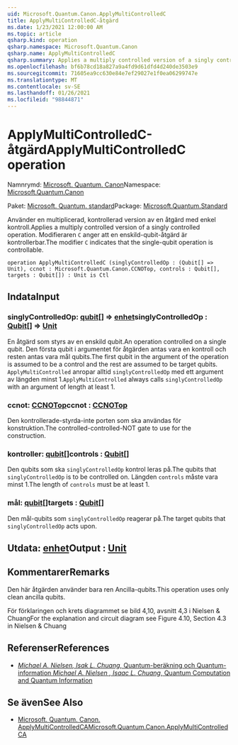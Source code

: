 ```yaml
---
uid: Microsoft.Quantum.Canon.ApplyMultiControlledC
title: ApplyMultiControlledC-åtgärd
ms.date: 1/23/2021 12:00:00 AM
ms.topic: article
qsharp.kind: operation
qsharp.namespace: Microsoft.Quantum.Canon
qsharp.name: ApplyMultiControlledC
qsharp.summary: Applies a multiply controlled version of a singly controlled operation. The modifier `C` indicates that the single-qubit operation is controllable.
ms.openlocfilehash: bf6b78cd18a827a9a4fd9d61dfd4d240de3503e9
ms.sourcegitcommit: 71605ea9cc630e84e7ef29027e1f0ea06299747e
ms.translationtype: MT
ms.contentlocale: sv-SE
ms.lasthandoff: 01/26/2021
ms.locfileid: "98844871"
---
```

# <a name="applymulticontrolledc-operation"></a><span data-ttu-id="50535-102">ApplyMultiControlledC-åtgärd</span><span class="sxs-lookup"><span data-stu-id="50535-102">ApplyMultiControlledC operation</span></span>

<span data-ttu-id="50535-103">Namnrymd: [Microsoft. Quantum. Canon](xref:Microsoft.Quantum.Canon)</span><span class="sxs-lookup"><span data-stu-id="50535-103">Namespace: [Microsoft.Quantum.Canon](xref:Microsoft.Quantum.Canon)</span></span>

<span data-ttu-id="50535-104">Paket: [Microsoft. Quantum. standard](https://nuget.org/packages/Microsoft.Quantum.Standard)</span><span class="sxs-lookup"><span data-stu-id="50535-104">Package: [Microsoft.Quantum.Standard](https://nuget.org/packages/Microsoft.Quantum.Standard)</span></span>


<span data-ttu-id="50535-105">Använder en multiplicerad, kontrollerad version av en åtgärd med enkel kontroll.</span><span class="sxs-lookup"><span data-stu-id="50535-105">Applies a multiply controlled version of a singly controlled operation.</span></span>
<span data-ttu-id="50535-106">Modifieraren `C` anger att en enskild-qubit-åtgärd är kontrollerbar.</span><span class="sxs-lookup"><span data-stu-id="50535-106">The modifier `C` indicates that the single-qubit operation is controllable.</span></span>

```qsharp
operation ApplyMultiControlledC (singlyControlledOp : (Qubit[] => Unit), ccnot : Microsoft.Quantum.Canon.CCNOTop, controls : Qubit[], targets : Qubit[]) : Unit is Ctl
```


## <a name="input"></a><span data-ttu-id="50535-107">Indata</span><span class="sxs-lookup"><span data-stu-id="50535-107">Input</span></span>

### <a name="singlycontrolledop--qubit--unit"></a><span data-ttu-id="50535-108">singlyControlledOp: [qubit](xref:microsoft.quantum.lang-ref.qubit)[] => [enhet](xref:microsoft.quantum.lang-ref.unit)</span><span class="sxs-lookup"><span data-stu-id="50535-108">singlyControlledOp : [Qubit](xref:microsoft.quantum.lang-ref.qubit)[] => [Unit](xref:microsoft.quantum.lang-ref.unit)</span></span> 

<span data-ttu-id="50535-109">En åtgärd som styrs av en enskild qubit.</span><span class="sxs-lookup"><span data-stu-id="50535-109">An operation controlled on a single qubit.</span></span>
<span data-ttu-id="50535-110">Den första qubit i argumentet för åtgärden antas vara en kontroll och resten antas vara mål qubits.</span><span class="sxs-lookup"><span data-stu-id="50535-110">The first qubit in the argument of the operation is assumed to be a control and the rest are assumed to be target qubits.</span></span>
<span data-ttu-id="50535-111">`ApplyMultiControlled` anropar alltid `singlyControlledOp` med ett argument av längden minst 1.</span><span class="sxs-lookup"><span data-stu-id="50535-111">`ApplyMultiControlled` always calls `singlyControlledOp` with an argument of length at least 1.</span></span>


### <a name="ccnot--ccnotop"></a><span data-ttu-id="50535-112">ccnot: [CCNOTop](xref:Microsoft.Quantum.Canon.CCNOTop)</span><span class="sxs-lookup"><span data-stu-id="50535-112">ccnot : [CCNOTop](xref:Microsoft.Quantum.Canon.CCNOTop)</span></span>

<span data-ttu-id="50535-113">Den kontrollerade-styrda-inte porten som ska användas för konstruktion.</span><span class="sxs-lookup"><span data-stu-id="50535-113">The controlled-controlled-NOT gate to use for the construction.</span></span>


### <a name="controls--qubit"></a><span data-ttu-id="50535-114">kontroller: [qubit](xref:microsoft.quantum.lang-ref.qubit)[]</span><span class="sxs-lookup"><span data-stu-id="50535-114">controls : [Qubit](xref:microsoft.quantum.lang-ref.qubit)[]</span></span>

<span data-ttu-id="50535-115">Den qubits som ska `singlyControlledOp` kontrol leras på.</span><span class="sxs-lookup"><span data-stu-id="50535-115">The qubits that `singlyControlledOp` is to be controlled on.</span></span>
<span data-ttu-id="50535-116">Längden `controls` måste vara minst 1.</span><span class="sxs-lookup"><span data-stu-id="50535-116">The length of `controls` must be at least 1.</span></span>


### <a name="targets--qubit"></a><span data-ttu-id="50535-117">mål: [qubit](xref:microsoft.quantum.lang-ref.qubit)[]</span><span class="sxs-lookup"><span data-stu-id="50535-117">targets : [Qubit](xref:microsoft.quantum.lang-ref.qubit)[]</span></span>

<span data-ttu-id="50535-118">Den mål-qubits som `singlyControlledOp` reagerar på.</span><span class="sxs-lookup"><span data-stu-id="50535-118">The target qubits that `singlyControlledOp` acts upon.</span></span>



## <a name="output--unit"></a><span data-ttu-id="50535-119">Utdata: [enhet](xref:microsoft.quantum.lang-ref.unit)</span><span class="sxs-lookup"><span data-stu-id="50535-119">Output : [Unit](xref:microsoft.quantum.lang-ref.unit)</span></span>



## <a name="remarks"></a><span data-ttu-id="50535-120">Kommentarer</span><span class="sxs-lookup"><span data-stu-id="50535-120">Remarks</span></span>

<span data-ttu-id="50535-121">Den här åtgärden använder bara ren Ancilla-qubits.</span><span class="sxs-lookup"><span data-stu-id="50535-121">This operation uses only clean ancilla qubits.</span></span>

<span data-ttu-id="50535-122">För förklaringen och krets diagrammet se bild 4,10, avsnitt 4,3 i Nielsen & Chuang</span><span class="sxs-lookup"><span data-stu-id="50535-122">For the explanation and circuit diagram see Figure 4.10, Section 4.3 in Nielsen & Chuang</span></span>

## <a name="references"></a><span data-ttu-id="50535-123">Referenser</span><span class="sxs-lookup"><span data-stu-id="50535-123">References</span></span>

- [<span data-ttu-id="50535-124">*Michael A. Nielsen, Isak L. Chuang*, Quantum-beräkning och Quantum-information</span><span class="sxs-lookup"><span data-stu-id="50535-124"> *Michael A. Nielsen , Isaac L. Chuang*, Quantum Computation and Quantum Information </span></span>](http://doi.org/10.1017/CBO9780511976667)

## <a name="see-also"></a><span data-ttu-id="50535-125">Se även</span><span class="sxs-lookup"><span data-stu-id="50535-125">See Also</span></span>

- [<span data-ttu-id="50535-126">Microsoft. Quantum. Canon. ApplyMultiControlledCA</span><span class="sxs-lookup"><span data-stu-id="50535-126">Microsoft.Quantum.Canon.ApplyMultiControlledCA</span></span>](xref:Microsoft.Quantum.Canon.ApplyMultiControlledCA)